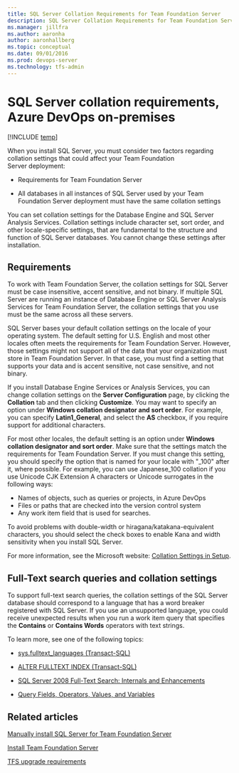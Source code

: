 ```yaml
---
title: SQL Server Collation Requirements for Team Foundation Server
description: SQL Server Collation Requirements for Team Foundation Server
ms.manager: jillfra
ms.author: aaronha
author: aaronhallberg
ms.topic: conceptual
ms.date: 09/01/2016
ms.prod: devops-server
ms.technology: tfs-admin
---
```


# SQL Server collation requirements, Azure DevOps on-premises

[!INCLUDE [temp](../../_shared/version-tfs-all-versions.md)]

When you install SQL Server, you must consider two factors regarding collation settings that could affect your Team Foundation Server deployment:

-   Requirements for Team Foundation Server 

-   All databases in all instances of SQL Server used by your Team Foundation Server deployment must have the same collation settings

You can set collation settings for the Database Engine and SQL Server Analysis Services. Collation settings include character set, sort order, and other locale-specific settings, that are fundamental to the structure and function of SQL Server databases. You cannot change these settings after installation.

## Requirements  

To work with Team Foundation Server, the collation settings for SQL Server must be case insensitive, accent sensitive, and not binary. If multiple SQL Server are running an instance of Database Engine or SQL Server Analysis Services for Team Foundation Server, the collation settings that you use must be the same across all these servers.

SQL Server bases your default collation settings on the locale of your operating system. The default setting for U.S. English and most other locales often meets the requirements for Team Foundation Server. However, those settings might not support all of the data that your organization must store in Team Foundation Server. In that case, you must find a setting that supports your data and is accent sensitive, not case sensitive, and not binary.

If you install Database Engine Services or Analysis Services, you can change collation settings on the **Server Configuration** page, by clicking the **Collation** tab and then clicking **Customize**. You may want to specify an option under **Windows collation designator and sort order**. For example, you can specify **Latin1\_General**, and select the **AS** checkbox, if you require support for additional characters.

For most other locales, the default setting is an option under **Windows collation designator and sort order**. Make sure that the settings match the requirements for Team Foundation Server. If you must change this setting, you should specify the option that is named for your locale with "\_100" after it, where possible. For example, you can use Japanese\_100 collation if you use Unicode CJK Extension A characters or Unicode surrogates in the following ways:

-   Names of objects, such as queries or projects, in Azure DevOps
-   Files or paths that are checked into the version control system
-   Any work item field that is used for searches.

To avoid problems with double-width or hiragana/katakana-equivalent characters, you should select the check boxes to enable Kana and width sensitivity when you install SQL Server.

For more information, see the Microsoft website: [Collation Settings in Setup](https://msdn.microsoft.com/library/ms143508.aspx).

## Full-Text search queries and collation settings

To support full-text search queries, the collation settings of the SQL Server database should correspond to a language that has a word breaker registered with SQL Server. If you use an unsupported language, you could receive unexpected results when you run a work item query that specifies the **Contains** or **Contains Words** operators with text strings.

To learn more, see one of the following topics:

-   [sys.fulltext\_languages (Transact-SQL)](https://docs.microsoft.com/en-us/sql/relational-databases/system-catalog-views/sys-fulltext-languages-transact-sql?view=sql-server-2017)

-   [ALTER FULLTEXT INDEX (Transact-SQL)](https://docs.microsoft.com/en-us/sql/t-sql/statements/alter-fulltext-index-transact-sql?view=sql-server-2017)

-   [SQL Server 2008 Full-Text Search: Internals and Enhancements](https://docs.microsoft.com/en-us/previous-versions/sql/sql-server-2008/cc721269(v=sql.100))

-   [Query Fields, Operators, Values, and Variables](https://docs.microsoft.com/en-us/sql/t-sql/language-elements/language-elements-transact-sql?view=sql-server-2017)

## Related articles

[Manually install SQL Server for Team Foundation Server](install-sql-server.md) 

[Install Team Foundation Server](../install-2013/install-tfs.md) 

[TFS upgrade requirements](../../upgrade/upgrade-2013/upgrade-2013-requirements.md) 
